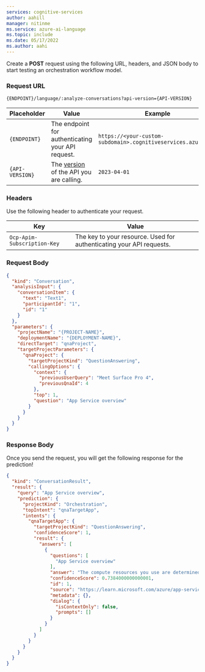 ```yaml
---
services: cognitive-services
author: aahill
manager: nitinme
ms.service: azure-ai-language
ms.topic: include
ms.date: 05/17/2022
ms.author: aahi
---
```


Create a **POST** request using the following URL, headers, and JSON body to start testing an orchestration workflow model.

### Request URL

```rest
{ENDPOINT}/language/:analyze-conversations?api-version={API-VERSION}
```

|Placeholder  |Value  | Example |
|---------|---------|---------|
|`{ENDPOINT}`     | The endpoint for authenticating your API request.   | `https://<your-custom-subdomain>.cognitiveservices.azure.com` |
|`{API-VERSION}`     | The [version](../../../concepts/model-lifecycle.md#api-versions) of the API you are calling. | `2023-04-01` |


### Headers

Use the following header to authenticate your request. 

|Key|Value|
|--|--|
|`Ocp-Apim-Subscription-Key`| The key to your resource. Used for authenticating your API requests.|


### Request Body

```json
{
  "kind": "Conversation",
  "analysisInput": {
    "conversationItem": {
      "text": "Text1",
      "participantId": "1",
      "id": "1"
    }
  },
  "parameters": {
    "projectName": "{PROJECT-NAME}",
    "deploymentName": "{DEPLOYMENT-NAME}",
    "directTarget": "qnaProject",
    "targetProjectParameters": {
      "qnaProject": {
        "targetProjectKind": "QuestionAnswering",
        "callingOptions": {
          "context": {
            "previousUserQuery": "Meet Surface Pro 4",
            "previousQnaId": 4
          },
          "top": 1,
          "question": "App Service overview"
        }
      }
    }
  }
}
```

### Response Body

Once you send the request, you will get the following response for the prediction!

```json
{
  "kind": "ConversationResult",
  "result": {
    "query": "App Service overview",
    "prediction": {
      "projectKind": "Orchestration",
      "topIntent": "qnaTargetApp",
      "intents": {
        "qnaTargetApp": {
          "targetProjectKind": "QuestionAnswering",
          "confidenceScore": 1,
          "result": {
            "answers": [
              {
                "questions": [
                  "App Service overview"
                ],
                "answer": "The compute resources you use are determined by the *App Service plan* that you run your apps on.",
                "confidenceScore": 0.7384000000000001,
                "id": 1,
                "source": "https://learn.microsoft.com/azure/app-service/overview",
                "metadata": {},
                "dialog": {
                  "isContextOnly": false,
                  "prompts": []
                }
              }
            ]
          }
        }
      }
    }
  }
}

```
